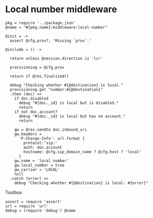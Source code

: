 Local number middleware
=======================

    pkg = require '../package.json'
    @name = "#{pkg.name}:middleware:local-number"

    @init = ->
      assert @cfg.prov?, 'Missing `prov`.'

    @include = () ->

      return unless @session.direction is 'lcr'

      provisioning = @cfg.prov

      return if @res.finalized()

      debug "Checking whether #{@destination} is local."
      provisioning.get "number:#{@destination}"
      .then (doc) =>
        if doc.disabled
          debug "#{doc._id} is local but is disabled."
          return
        if not doc.account?
          debug "#{doc._id} is local but has no account."
          return

        gw = @res.sendto doc.inbound_uri
        gw.headers =
          'P-Charge-Info': url.format {
            protocol:'sip:'
            auth: doc.account
            hostname: @cfg.sip_domain_name ? @cfg.host ? 'local'
          }
        gw.name = 'local number'
        gw.local_number = true
        gw.carrier = 'LOCAL'
        null
      .catch (error) =>
        debug "Checking whether #{@destination} is local: #{error}"

Toolbox

    assert = require 'assert'
    url = require 'url'
    debug = (require 'debug') @name
